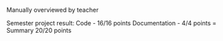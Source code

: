 Manually overviewed by teacher

Semester project result:
	Code - 16/16 points
	Documentation - 4/4 points
	= Summary 20/20 points
